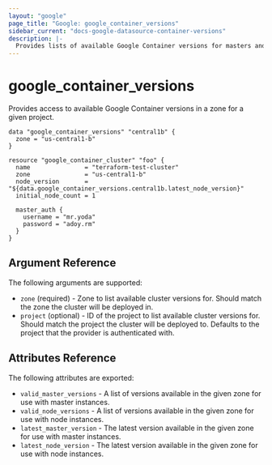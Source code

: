 ```yaml
---
layout: "google"
page_title: "Google: google_container_versions"
sidebar_current: "docs-google-datasource-container-versions"
description: |-
  Provides lists of available Google Container versions for masters and nodes.
---
```


# google\_container\_versions

Provides access to available Google Container versions in a zone for a given project.

```hcl
data "google_container_versions" "central1b" {
  zone = "us-central1-b"
}

resource "google_container_cluster" "foo" {
  name               = "terraform-test-cluster"
  zone               = "us-central1-b"
  node_version       = "${data.google_container_versions.central1b.latest_node_version}"
  initial_node_count = 1

  master_auth {
    username = "mr.yoda"
    password = "adoy.rm"
  }
}
```

## Argument Reference

The following arguments are supported:

* `zone` (required) - Zone to list available cluster versions for. Should match the zone the cluster will be deployed in.
* `project` (optional) - ID of the project to list available cluster versions for. Should match the project the cluster will be deployed to.
  Defaults to the project that the provider is authenticated with.

## Attributes Reference

The following attributes are exported:

* `valid_master_versions` - A list of versions available in the given zone for use with master instances.
* `valid_node_versions` - A list of versions available in the given zone for use with node instances.
* `latest_master_version` - The latest version available in the given zone for use with master instances.
* `latest_node_version` - The latest version available in the given zone for use with node instances.
